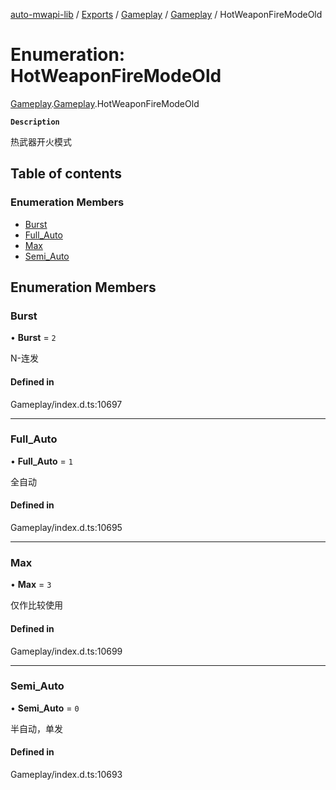[auto-mwapi-lib](../README.md) / [Exports](../modules.md) / [Gameplay](../modules/Gameplay.md) / [Gameplay](../modules/Gameplay.Gameplay.md) / HotWeaponFireModeOld

# Enumeration: HotWeaponFireModeOld

[Gameplay](../modules/Gameplay.md).[Gameplay](../modules/Gameplay.Gameplay.md).HotWeaponFireModeOld

**`Description`**

热武器开火模式

## Table of contents

### Enumeration Members

- [Burst](Gameplay.Gameplay.HotWeaponFireModeOld.md#burst)
- [Full\_Auto](Gameplay.Gameplay.HotWeaponFireModeOld.md#full_auto)
- [Max](Gameplay.Gameplay.HotWeaponFireModeOld.md#max)
- [Semi\_Auto](Gameplay.Gameplay.HotWeaponFireModeOld.md#semi_auto)

## Enumeration Members

### Burst

• **Burst** = ``2``

N-连发

#### Defined in

Gameplay/index.d.ts:10697

___

### Full\_Auto

• **Full\_Auto** = ``1``

全自动

#### Defined in

Gameplay/index.d.ts:10695

___

### Max

• **Max** = ``3``

仅作比较使用

#### Defined in

Gameplay/index.d.ts:10699

___

### Semi\_Auto

• **Semi\_Auto** = ``0``

半自动，单发

#### Defined in

Gameplay/index.d.ts:10693
